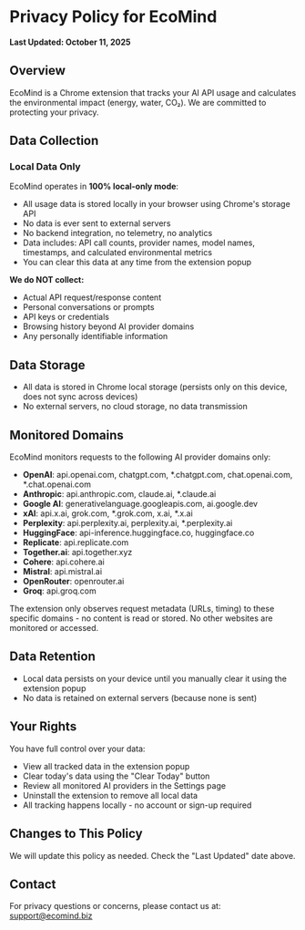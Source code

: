 # Privacy Policy for EcoMind

**Last Updated: October 11, 2025**

## Overview

EcoMind is a Chrome extension that tracks your AI API usage and calculates the environmental impact (energy, water, CO₂). We are committed to protecting your privacy.

## Data Collection

### Local Data Only
EcoMind operates in **100% local-only mode**:
- All usage data is stored locally in your browser using Chrome's storage API
- No data is ever sent to external servers
- No backend integration, no telemetry, no analytics
- Data includes: API call counts, provider names, model names, timestamps, and calculated environmental metrics
- You can clear this data at any time from the extension popup

**We do NOT collect:**
- Actual API request/response content
- Personal conversations or prompts
- API keys or credentials
- Browsing history beyond AI provider domains
- Any personally identifiable information

## Data Storage

- All data is stored in Chrome local storage (persists only on this device, does not sync across devices)
- No external servers, no cloud storage, no data transmission

## Monitored Domains

EcoMind monitors requests to the following AI provider domains only:
- **OpenAI**: api.openai.com, chatgpt.com, *.chatgpt.com, chat.openai.com, *.chat.openai.com
- **Anthropic**: api.anthropic.com, claude.ai, *.claude.ai
- **Google AI**: generativelanguage.googleapis.com, ai.google.dev
- **xAI**: api.x.ai, grok.com, *.grok.com, x.ai, *.x.ai
- **Perplexity**: api.perplexity.ai, perplexity.ai, *.perplexity.ai
- **HuggingFace**: api-inference.huggingface.co, huggingface.co
- **Replicate**: api.replicate.com
- **Together.ai**: api.together.xyz
- **Cohere**: api.cohere.ai
- **Mistral**: api.mistral.ai
- **OpenRouter**: openrouter.ai
- **Groq**: api.groq.com

The extension only observes request metadata (URLs, timing) to these specific domains - no content is read or stored. No other websites are monitored or accessed.

## Data Retention

- Local data persists on your device until you manually clear it using the extension popup
- No data is retained on external servers (because none is sent)

## Your Rights

You have full control over your data:
- View all tracked data in the extension popup
- Clear today's data using the "Clear Today" button
- Review all monitored AI providers in the Settings page
- Uninstall the extension to remove all local data
- All tracking happens locally - no account or sign-up required

## Changes to This Policy

We will update this policy as needed. Check the "Last Updated" date above.

## Contact

For privacy questions or concerns, please contact us at:
support@ecomind.biz

